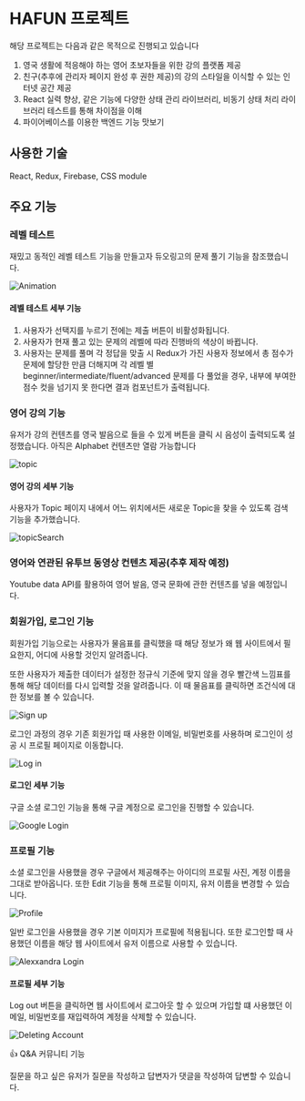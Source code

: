 # HAFUN 프로젝트


해당 프로젝트는 다음과 같은 목적으로 진행되고 있습니다


1. 영국 생활에 적응해야 하는 영어 초보자들을 위한 강의 플랫폼 제공
2. 친구(추후에 관리자 페이지 완성 후 권한 제공)의 강의 스타일을 이식할 수 있는 인터넷 공간 제공
3. React 실력 향상, 같은 기능에 다양한 상태 관리 라이브러리, 비동기 상태 처리 라이브러리 테스트를 통해 차이점을 이해 
4. 파이어베이스를 이용한 백엔드 기능 맛보기

## 사용한 기술
React, Redux, Firebase, CSS module

## 주요 기능

### 레벨 테스트


재밌고 동적인 레벨 테스트 기능을 만들고자 듀오링고의 문제 풀기 기능을 참조했습니다.

![Animation](https://github.com/BHWwonderful/hafunpwa/assets/131639108/ff1da38e-e558-4d9d-aca8-eebe9d7a7c02)

#### 레벨 테스트 세부 기능
1. 사용자가 선택지를 누르기 전에는 제출 버튼이 비활성화됩니다.
2. 사용자가 현재 풀고 있는 문제의 레벨에 따라 진행바의 색상이 바뀝니다.
3. 사용자는 문제를 풀며 각 정답을 맞출 시 Redux가 가진 사용자 정보에서 총 점수가 문제에 할당한 만큼 더해지며 각 레벨 별 beginner/intermediate/fluent/advanced 문제를 다 풀었을 경우, 내부에 부여한 점수 컷을 넘기지 못 한다면 결과 컴포넌트가 출력됩니다.

### 영어 강의 기능


유저가 강의 컨텐츠를 영국 발음으로 들을 수 있게 버튼을 클릭 시 음성이 출력되도록 설정했습니다.
아직은 Alphabet 컨텐츠만 열람 가능합니다

![topic](https://github.com/BHWwonderful/hafunpwa/assets/131639108/eff375c6-2382-4e77-9cd8-59d47105c1c4)

#### 영어 강의 세부 기능
사용자가 Topic 페이지 내에서 어느 위치에서든 새로운 Topic을 찾을 수 있도록 검색 기능을 추가했습니다.

![topicSearch](https://github.com/BHWwonderful/hafunpwa/assets/131639108/dce54c04-1be0-4254-8539-a7242258564f)


### 영어와 연관된 유투브 동영상 컨텐츠 제공(추후 제작 예정)


Youtube data API를 활용하여 영어 발음, 영국 문화에 관한 컨텐츠를 넣을 예정입니다.

### 회원가입, 로그인 기능

회원가입 기능으로는 사용자가 물음표를 클릭했을 때 해당 정보가 왜 웹 사이트에서 필요한지, 어디에 사용할 것인지 알려줍니다.

또한 사용자가 제출한 데이터가 설정한 정규식 기준에 맞지 않을 경우 빨간색 느낌표를 통해 해당 데이터를 다시 입력할 것을 알려줍니다. 이 때 물음표를 클릭하면 조건식에 대한 정보를 볼 수 있습니다.

![Sign up](https://github.com/BHWwonderful/hafunpwa/assets/131639108/caf5f2c2-b607-4b27-948e-f379b43fd04f)

로그인 과정의 경우 기존 회원가입 때 사용한 이메일, 비밀번호를 사용하며 로그인이 성공 시 프로필 페이지로 이동합니다.

![Log in](https://github.com/BHWwonderful/hafunpwa/assets/131639108/516e3f65-770e-478e-9478-a4c0813f3ecd)

#### 로그인 세부 기능
구글 소셜 로그인 기능을 통해 구글 계정으로 로그인을 진행할 수 있습니다.

![Google Login](https://github.com/BHWwonderful/hafunpwa/assets/131639108/5c4a1503-0b6e-44d2-ba83-d80d24b167c5)

### 프로필 기능

소셜 로그인을 사용했을 경우 구글에서 제공해주는 아이디의 프로필 사진, 계정 이름을 그대로 받아옵니다. 또한 Edit 기능을 통해 프로필 이미지, 유저 이름을 변경할 수 있습니다.

![Profile](https://github.com/BHWwonderful/hafunpwa/assets/131639108/fe2b0782-e301-4b75-ae35-b1d52b722fee)

일반 로그인을 사용했을 경우 기본 이미지가 프로필에 적용됩니다. 또한 로그인할 때 사용했던 이름을 해당 웹 사이트에서 유저 이름으로 사용할 수 있습니다.

![Alexxandra Login](https://github.com/BHWwonderful/hafunpwa/assets/131639108/0c46c147-0003-406c-a8c3-a63ab3d3e18e)

#### 프로필 세부 기능

Log out 버튼을 클릭하면 웹 사이트에서 로그아웃 할 수 있으며 가입할 떄 사용했던 이메일, 비밀번호를 재입력하여 계정을 삭제할 수 있습니다.

![Deleting Account](https://github.com/BHWwonderful/hafunpwa/assets/131639108/a885b68e-5f2f-4d1f-8c9d-c48281a0c241)

:+1: Q&A 커뮤니티 기능


질문을 하고 싶은 유저가 질문을 작성하고 답변자가 댓글을 작성하여 답변할 수 있습니다.







